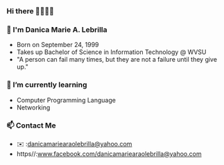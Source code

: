 ### Hi there 👋:smiley::blush::blush:

### 👩 I'm Danica Marie A. Lebrilla
- Born on September 24, 1999
- Takes up Bachelor of Science in Information Technology @ WVSU
- "A person can fail many times, but they are not a failure until they give up."

 ### 🌱 I’m currently learning

 - Computer Programming Language
 - Networking 

### 📫 Contact Me

- ✉️ :danicamariearaolebrilla@yahoo.com
- https//:www.facebook.com/danicamariearaolebrilla@yahoo.com


<!--
**DMLebrilla/DMLebrilla** is a ✨ _special_ ✨ repository because its `README.md` (this file) appears on your GitHub profile.

Here are some ideas to get you started:

- 🔭 I’m currently working on ...
- 🌱 I’m currently learning ...
- 👯 I’m looking to collaborate on ...
- 🤔 I’m looking for help with ...
- 💬 Ask me about ...
- 📫 How to reach me: ...
- 😄 Pronouns: ...
- ⚡ Fun fact: ...
-->
